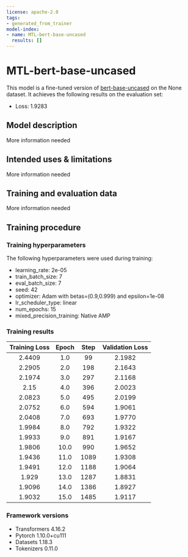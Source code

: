 ```yaml
---
license: apache-2.0
tags:
- generated_from_trainer
model-index:
- name: MTL-bert-base-uncased
  results: []
---
```


<!-- This model card has been generated automatically according to the information the Trainer had access to. You
should probably proofread and complete it, then remove this comment. -->

# MTL-bert-base-uncased

This model is a fine-tuned version of [bert-base-uncased](https://huggingface.co/bert-base-uncased) on the None dataset.
It achieves the following results on the evaluation set:
- Loss: 1.9283

## Model description

More information needed

## Intended uses & limitations

More information needed

## Training and evaluation data

More information needed

## Training procedure

### Training hyperparameters

The following hyperparameters were used during training:
- learning_rate: 2e-05
- train_batch_size: 7
- eval_batch_size: 7
- seed: 42
- optimizer: Adam with betas=(0.9,0.999) and epsilon=1e-08
- lr_scheduler_type: linear
- num_epochs: 15
- mixed_precision_training: Native AMP

### Training results

| Training Loss | Epoch | Step | Validation Loss |
|:-------------:|:-----:|:----:|:---------------:|
| 2.4409        | 1.0   | 99   | 2.1982          |
| 2.2905        | 2.0   | 198  | 2.1643          |
| 2.1974        | 3.0   | 297  | 2.1168          |
| 2.15          | 4.0   | 396  | 2.0023          |
| 2.0823        | 5.0   | 495  | 2.0199          |
| 2.0752        | 6.0   | 594  | 1.9061          |
| 2.0408        | 7.0   | 693  | 1.9770          |
| 1.9984        | 8.0   | 792  | 1.9322          |
| 1.9933        | 9.0   | 891  | 1.9167          |
| 1.9806        | 10.0  | 990  | 1.9652          |
| 1.9436        | 11.0  | 1089 | 1.9308          |
| 1.9491        | 12.0  | 1188 | 1.9064          |
| 1.929         | 13.0  | 1287 | 1.8831          |
| 1.9096        | 14.0  | 1386 | 1.8927          |
| 1.9032        | 15.0  | 1485 | 1.9117          |


### Framework versions

- Transformers 4.16.2
- Pytorch 1.10.0+cu111
- Datasets 1.18.3
- Tokenizers 0.11.0
